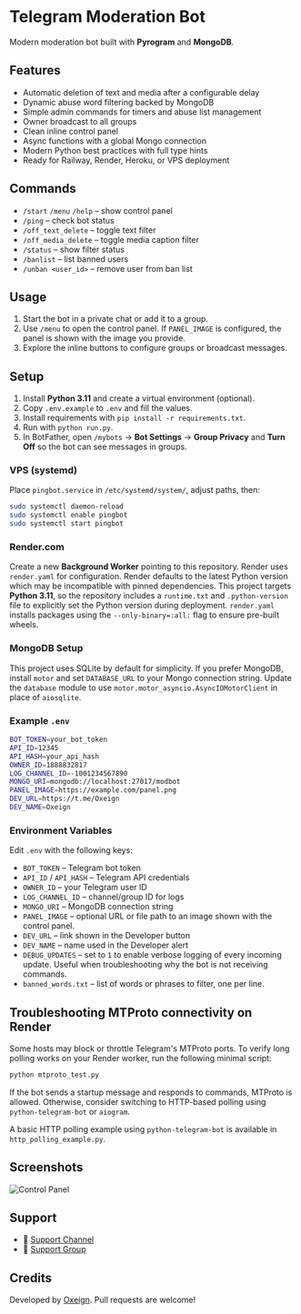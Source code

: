 # Telegram Moderation Bot

Modern moderation bot built with **Pyrogram** and **MongoDB**.

## Features
- Automatic deletion of text and media after a configurable delay
- Dynamic abuse word filtering backed by MongoDB
- Simple admin commands for timers and abuse list management
- Owner broadcast to all groups
- Clean inline control panel
- Async functions with a global Mongo connection
- Modern Python best practices with full type hints
- Ready for Railway, Render, Heroku, or VPS deployment

## Commands
- `/start` `/menu` `/help` – show control panel
- `/ping` – check bot status
- `/off_text_delete` – toggle text filter
- `/off_media_delete` – toggle media caption filter
- `/status` – show filter status
- `/banlist` – list banned users
- `/unban <user_id>` – remove user from ban list

## Usage
1. Start the bot in a private chat or add it to a group.
2. Use `/menu` to open the control panel. If `PANEL_IMAGE` is configured, the panel is shown with the image you provide.
3. Explore the inline buttons to configure groups or broadcast messages.

## Setup
1. Install **Python 3.11** and create a virtual environment (optional).
2. Copy `.env.example` to `.env` and fill the values.
3. Install requirements with `pip install -r requirements.txt`.
4. Run with `python run.py`.
5. In BotFather, open `/mybots` -> **Bot Settings** -> **Group Privacy** and **Turn Off** so the bot can see messages in groups.

### VPS (systemd)
Place `pingbot.service` in `/etc/systemd/system/`, adjust paths, then:
```bash
sudo systemctl daemon-reload
sudo systemctl enable pingbot
sudo systemctl start pingbot
```

### Render.com
Create a new **Background Worker** pointing to this repository. Render uses `render.yaml` for configuration. Render defaults to the latest Python version which may be incompatible with pinned dependencies. This project targets **Python 3.11**, so the repository includes a `runtime.txt` and `.python-version` file to explicitly set the Python version during deployment.
`render.yaml` installs packages using the `--only-binary=:all:` flag to ensure pre-built wheels.

### MongoDB Setup
This project uses SQLite by default for simplicity. If you prefer MongoDB,
install `motor` and set `DATABASE_URL` to your Mongo connection string.
Update the `database` module to use `motor.motor_asyncio.AsyncIOMotorClient`
in place of `aiosqlite`.
### Example `.env`
```bash
BOT_TOKEN=your_bot_token
API_ID=12345
API_HASH=your_api_hash
OWNER_ID=1888832817
LOG_CHANNEL_ID=-1001234567890
MONGO_URI=mongodb://localhost:27017/modbot
PANEL_IMAGE=https://example.com/panel.png
DEV_URL=https://t.me/Oxeign
DEV_NAME=Oxeign
```
### Environment Variables
Edit `.env` with the following keys:

- `BOT_TOKEN` – Telegram bot token
- `API_ID` / `API_HASH` – Telegram API credentials
- `OWNER_ID` – your Telegram user ID
- `LOG_CHANNEL_ID` – channel/group ID for logs
- `MONGO_URI` – MongoDB connection string
- `PANEL_IMAGE` – optional URL or file path to an image shown with the control panel.
- `DEV_URL` – link shown in the Developer button
- `DEV_NAME` – name used in the Developer alert
- `DEBUG_UPDATES` – set to `1` to enable verbose logging of every incoming update. Useful when troubleshooting why the bot is not receiving commands.
- `banned_words.txt` – list of words or phrases to filter, one per line.

## Troubleshooting MTProto connectivity on Render

Some hosts may block or throttle Telegram's MTProto ports. To verify long polling works on your Render worker, run the following minimal script:

```bash
python mtproto_test.py
```

If the bot sends a startup message and responds to commands, MTProto is allowed. Otherwise, consider switching to HTTP-based polling using `python-telegram-bot` or `aiogram`.

A basic HTTP polling example using `python-telegram-bot` is available in `http_polling_example.py`.

## Screenshots
![Control Panel](https://example.com/screenshot.png)

## Support
- 📢 [Support Channel](https://t.me/botsyard)
- 💬 [Support Group](https://t.me/+Sn1PMhrr_nIwM2Y1)

## Credits
Developed by [Oxeign](https://t.me/Oxeign). Pull requests are welcome!
